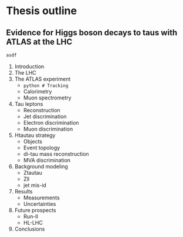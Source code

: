 Thesis outline
==============

Evidence for Higgs boson decays to taus with ATLAS at the LHC
-------------------------------------------------------------

```ruby
asdf
```

1. Introduction
2. The LHC
3. The ATLAS experiment
   + ```python # Tracking```
   + Calorimetry
   + Muon spectrometry
4. Tau leptons
   + Reconstruction
   + Jet discrimination
   + Electron discrimination
   + Muon discrimination
5. Htautau strategy
   + Objects
   + Event topology
   + di-tau mass reconstruction
   + MVA discrimination
6. Background modeling
   + Ztautau
   + Zll
   + jet mis-id
7. Results
   + Measurements
   + Uncertainties
8. Future prospects
   + Run-II
   + HL-LHC
9. Conclusions


